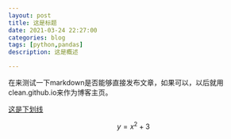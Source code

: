 ```yaml
---
layout: post
title: 这是标题
date: 2021-03-24 22:27:00
categories: blog
tags: [python,pandas]
description: 这是概述

---
```




在来测试一下markdown是否能够直接发布文章，如果可以，以后就用clean.github.io来作为博客主页。



<u>这是下划线</u>



<!--这里时注释-->


$$
y=x^2+3
$$
